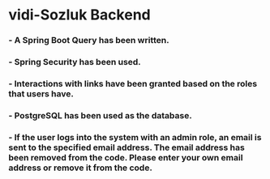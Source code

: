 # vidi-Sozluk Backend
### - A Spring Boot Query has been written.
### - Spring Security has been used.
### - Interactions with links have been granted based on the roles that users have.
### - PostgreSQL has been used as the database.
### - If the user logs into the system with an admin role, an email is sent to the specified email address. The email address has been removed from the code. Please enter your own email address or remove it from the code.
 
